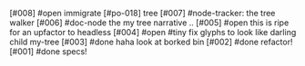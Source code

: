 [#008] #open immigrate [#po-018] tree
[#007]       #node-tracker: the tree walker
[#006]       #doc-node the my tree narrative ..
[#005] #open this is ripe for an upfactor to headless
[#004] #open #tiny fix glyphs to look like darling child my-tree
[#003]       #done haha look at borked bin
[#002]       #done refactor!
[#001]       #done specs!
